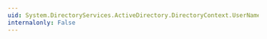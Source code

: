 ```yaml
---
uid: System.DirectoryServices.ActiveDirectory.DirectoryContext.UserName
internalonly: False
---
```

